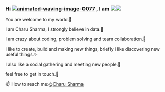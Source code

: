 ### Hi <a href="https://www.animatedimages.org/cat-waving-1645.htm"><img src="https://www.animatedimages.org/data/media/1645/animated-waving-image-0077.gif" border="0" alt="animated-waving-image-0077" /></a> , I am <img src="https://img.icons8.com/plumpy/24/000000/circled-c.png"/><img src="https://img.icons8.com/plumpy/24/000000/circled-s.png"/>
You are welcome to my world.🏡

I am Charu Sharma, I strongly believe in data.💜

I am crazy about coding, problem solving and team collaboration.🌱

I like to create, build and making new things, briefly i like discovering new useful things.✨

I also like a social gathering and meeting new people.👯

feel free to get in touch.💬

📫 How to reach me:@<a href="https://www.linkedin.com/in/charu-sharma-5b7958195/">Charu_Sharma</a>

<!--
**CharuSharma13/CharuSharma13** is a ✨ _special_ ✨ repository because its `README.md` (this file) appears on your GitHub profile.

Here are some ideas to get you started:

- 🔭 I’m currently working on ...
- 🌱 I’m currently learning ...
- 👯 I’m looking to collaborate on ...
- 🤔 I’m looking for help with ...
- 💬 Ask me about ...
- 📫 How to reach me: ...
- 😄 Pronouns: ...
- ⚡ 👋 Fun fact: ...

🏡 [website][website] **|** 
🐦 [twitter][twitter] **|** 
📺 [youtube][youtube] **|** 
🎥 [twitch][twitch] **|** 
📦 [npm][npm] **|** 
📷 [instagram][instagram] **|** 
👔 [linkedin][linkedin]

🧠  
💜  
👨🏼‍
🧠 
💜 

🏡
🐦 
-->
